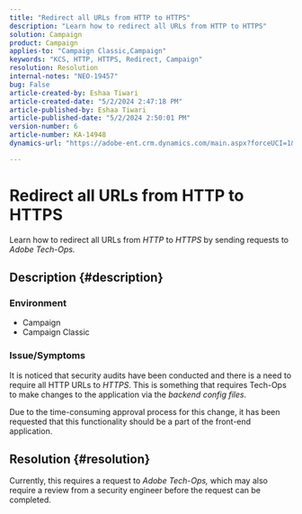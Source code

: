 ```yaml
---
title: "Redirect all URLs from HTTP to HTTPS"
description: "Learn how to redirect all URLs from HTTP to HTTPS"
solution: Campaign
product: Campaign
applies-to: "Campaign Classic,Campaign"
keywords: "KCS, HTTP, HTTPS, Redirect, Campaign"
resolution: Resolution
internal-notes: "NEO-19457"
bug: False
article-created-by: Eshaa Tiwari
article-created-date: "5/2/2024 2:47:18 PM"
article-published-by: Eshaa Tiwari
article-published-date: "5/2/2024 2:50:01 PM"
version-number: 6
article-number: KA-14948
dynamics-url: "https://adobe-ent.crm.dynamics.com/main.aspx?forceUCI=1&pagetype=entityrecord&etn=knowledgearticle&id=574ca1da-9208-ef11-9f8a-6045bd006793"

---
```

# Redirect all URLs from HTTP to HTTPS


Learn how to redirect all URLs from *HTTP* to *HTTPS* by sending requests to *Adobe Tech-Ops.*

## Description {#description}


### Environment

- Campaign
- Campaign Classic


### Issue/Symptoms

It is noticed that security audits have been conducted and there is a need to require all HTTP URLs to *HTTPS*. This is something that requires Tech-Ops to make changes to the application via the *backend config files.*

Due to the time-consuming approval process for this change, it has been requested that this functionality should be a part of the front-end application.


## Resolution {#resolution}


Currently, this requires a request to *Adobe Tech-Ops,* which may also require a review from a security engineer before the request can be completed.
